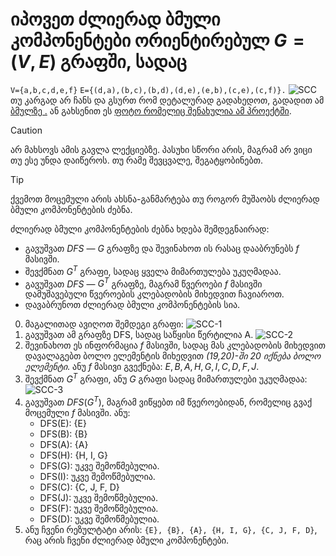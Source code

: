 # იპოვეთ ძლიერად ბმული კომპონენტები ორიენტირებულ $G= (V,E)$ გრაფში, სადაც
```V={a,b,c,d,e,f}```
```E={(d,a),(b,c),(b,d),(d,e),(e,b),(c,e),(c,f)}.```
![SCC](Strongly-Connected-Components.png)
თუ კარგად არ ჩანს და გსურთ რომ დეტალურად გადახედოთ, გადადით ამ [ბმულზე .](https://www.tldraw.com/r/nkqffAoJTTaSuaogTfl3J?d=v139.-357.5912.3969.page) ან გახსენით ეს [ფოტო რომელიც შენახულია ამ პროექტში](Strongly-Connected-Components.png).

>[!CAUTION]
>არ მახსოვს ამის გავლა ლექციებზე. პასუხი სწორი არის, მაგრამ არ ვიცი თუ ესე უნდა დაიწეროს. თუ რამე შევცვალე, შეგატყობინებთ.

>[!TIP]
>ქვემოთ მოცემული არის ახსნა-განმარტება თუ როგორ მუშაობს ძლიერად ბმული კომპონენტების ძებნა.

ძლიერად ბმული კომპონენტების ძებნა ხდება შემდეგნაირად:
- გავუშვათ $DFS$ — $G$ გრაფზე და შევინახოთ ის რასაც დააბრუნებს $f$ მასივში.
- შევქმნათ $G^T$ გრაფი, სადაც ყველა მიმართულება უკუღმადაა.
- გავუშვათ $DFS$ — $G^T$ გრაფზე, მაგრამ წვეროები $f$ მასივში დამუშავებული წვეროების კლებადობის მიხედვით ჩავიაროთ.
- დავაბრუნოთ ძლიერად ბმული კომპონენტების სია.

0) მაგალითად ავიღოთ შემდეგი გრაფი:
   ![SCC-1](SCC-1.png)
2) გავუშვათ ამ გრაფზე DFS, სადაც საწყისი წერტილია A.
   ![SCC-2](SCC-2.png)
3) შევინახოთ ეს ინფორმაცია $f$ მასივში, სადაც მას კლებადობის მიხედვით დავალაგებთ ბოლო ელემენტის მიხედვით 
   *(19,20)-ში 20 იქნება ბოლო ელემენტი*.
   ანუ $f$ მასივი გვექნება: ${E, B, A, H, G, I , C, D, F ,J}$.
4) შევქმნათ $G^T$ გრაფი, ანუ $G$ გრაფი სადაც მიმართულები უკუღმადაა:
   ![SCC-3](SCC-3.png)
6) გავუშვათ $DFS(G^T)$, მაგრამ ვიწყებთ იმ წვეროებიდან, რომელიც გვაქ მოცემული $f$ მასივში. ანუ: 
   - DFS(E): {E} 
   - DFS(B): {B} 
   - DFS(A): {A} 
   - DFS(H): {H, I, G} 
   - DFS(G): უკვე შემოწმებულია.
   - DFS(I): უკვე შემოწმებულია.
   - DFS(C): {C, J, F, D}
   - DFS(J): უკვე შემოწმებულია.
   - DFS(F): უკვე შემოწმებულია.
   - DFS(D): უკვე შემოწმებულია.
7) ანუ ჩვენი რეზულტატი არის: ```{E}, {B}, {A}, {H, I, G}, {C, J, F, D}```, რაც არის ჩვენი ძლიერად ბმული კომპონენტები.
